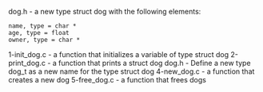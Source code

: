 dog.h - a new type struct dog with the following elements:

	name, type = char *
	age, type = float
	owner, type = char *
1-init_dog.c -  a function that initializes a variable of type struct dog
2-print_dog.c - a function that prints a struct dog
dog.h - Define a new type dog_t as a new name for the type struct dog
4-new_dog.c -  a function that creates a new dog
5-free_dog.c - a function that frees dogs
